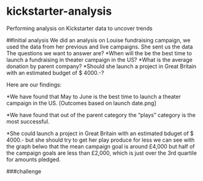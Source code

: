 # kickstarter-analysis
Performing analysis on Kickstarter data to uncover trends

##Initial analysis
We did an analysis on Louise fundraising campaign, we used the data from her previous and live campaigns. She sent us the data 
The questions we want to answer are? 
*When will the be the best time to launch a fundraising in theater campaign in the US?
*What is the average donation by parent company? 
*Should she launch a project in Great Britain with an estimated budget of $ 4000.-?

Here are our findings:

*We have found that May to June is the best time to launch a theater campaign in the US. 
[Outcomes based on launch date.png]

*We have found that out of the parent category the “plays” category is the most successful. 

*She could launch a project in Great Britain with an estimated bduget of $ 4000.- but she should try to get her play produce for less  we can see with the graph belwo that the mean campaign goal is around £4,000 but half of the campaign goals are less than £2,000, which is just over the 3rd quartile for amounts pledged.

###challenge

